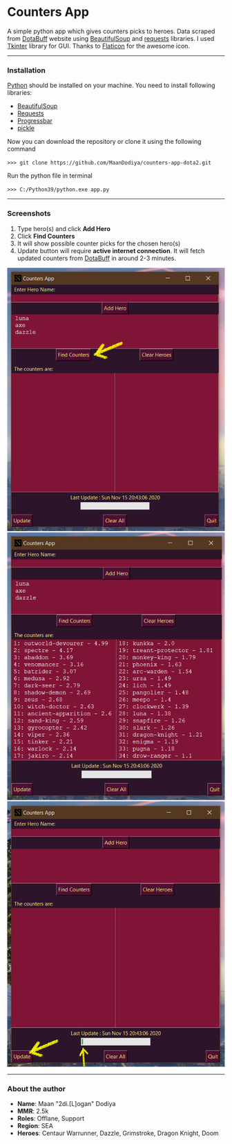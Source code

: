 # Counters App

A simple python app which gives counters picks to heroes. Data scraped from [DotaBuff](https://https://www.dotabuff.com/) website using [BeautifulSoup](https://pypi.org/project/beautifulsoup4/) and [requests](https://pypi.org/project/requests/) libraries. I used [Tkinter](https://docs.python.org/3/library/tkinter.html) library for GUI. Thanks to [Flaticon](https://flaticon.com/free-icon/dota-2_871499) for the awesome icon.

---

### Installation

[Python]() should be installed on your machine.
You need to install following libraries:

- [BeautifulSoup](https://pypi.org/project/beautifulsoup4/)
- [Requests](https://pypi.org/project/requests/)
- [Progressbar](https://pypi.org/project/progressbar/)
- [pickle](https://pypi.org/project/pickle5/)

Now you can download the repository or clone it using the following command

`>>> git clone https://github.com/MaanDodiya/counters-app-dota2.git`

Run the python file in terminal

`>>> C:/Python39/python.exe app.py`

---

### Screenshots

1. Type hero(s) and click **Add Hero**
2. Click **Find Counters**
3. It will show possible counter picks for the chosen hero(s)
4. Update button will require **active internet connection**. It will fetch updated counters from [DotaBuff](https://https://www.dotabuff.com/) in around 2-3 minutes.

![](images/2.jpg)
![](images/3.jpg)
![](images/4.jpg)

---

### About the author

- **Name**: Maan "2di.[L]ogan" Dodiya
- **MMR**: 2.5k
- **Roles**: Offlane, Support
- **Region**: SEA
- **Heroes**: Centaur Warrunner, Dazzle, Grimstroke, Dragon Knight, Doom
